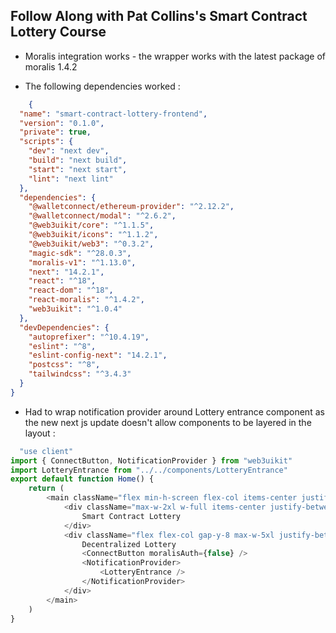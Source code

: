 ## Follow Along with Pat Collins's Smart Contract Lottery Course

- Moralis integration works - the wrapper works with the latest package of moralis 1.4.2

- The following dependencies worked :
```json
    {
  "name": "smart-contract-lottery-frontend",
  "version": "0.1.0",
  "private": true,
  "scripts": {
    "dev": "next dev",
    "build": "next build",
    "start": "next start",
    "lint": "next lint"
  },
  "dependencies": {
    "@walletconnect/ethereum-provider": "^2.12.2",
    "@walletconnect/modal": "^2.6.2",
    "@web3uikit/core": "^1.1.5",
    "@web3uikit/icons": "^1.1.2",
    "@web3uikit/web3": "^0.3.2",
    "magic-sdk": "^28.0.3",
    "moralis-v1": "^1.13.0",
    "next": "14.2.1",
    "react": "^18",
    "react-dom": "^18",
    "react-moralis": "^1.4.2",
    "web3uikit": "^1.0.4"
  },
  "devDependencies": {
    "autoprefixer": "^10.4.19",
    "eslint": "^8",
    "eslint-config-next": "14.2.1",
    "postcss": "^8",
    "tailwindcss": "^3.4.3"
  }
}

```

- Had to wrap notification provider around Lottery entrance component as the new next js update doesn't allow components to be layered in the layout :
```js
  "use client"
import { ConnectButton, NotificationProvider } from "web3uikit"
import LotteryEntrance from "../../components/LotteryEntrance"
export default function Home() {
    return (
        <main className="flex min-h-screen flex-col items-center justify-between p-48">
            <div className="max-w-2xl w-full items-center justify-between font-mono text-5xl">
                Smart Contract Lottery
            </div>
            <div className="flex flex-col gap-y-8 max-w-5xl justify-between items-center text-2xl p-12">
                Decentralized Lottery
                <ConnectButton moralisAuth={false} />
                <NotificationProvider>
                    <LotteryEntrance />
                </NotificationProvider>
            </div>
        </main>
    )
}

```